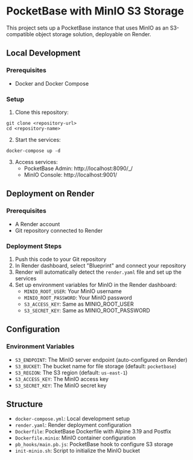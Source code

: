 # PocketBase with MinIO S3 Storage

This project sets up a PocketBase instance that uses MinIO as an S3-compatible object storage solution, deployable on Render.

## Local Development

### Prerequisites
- Docker and Docker Compose

### Setup

1. Clone this repository:
```
git clone <repository-url>
cd <repository-name>
```

2. Start the services:
```
docker-compose up -d
```

3. Access services:
   - PocketBase Admin: http://localhost:8090/_/
   - MinIO Console: http://localhost:9001/

## Deployment on Render

### Prerequisites
- A Render account
- Git repository connected to Render

### Deployment Steps

1. Push this code to your Git repository
2. In Render dashboard, select "Blueprint" and connect your repository
3. Render will automatically detect the `render.yaml` file and set up the services
4. Set up environment variables for MinIO in the Render dashboard:
   - `MINIO_ROOT_USER`: Your MinIO username
   - `MINIO_ROOT_PASSWORD`: Your MinIO password
   - `S3_ACCESS_KEY`: Same as MINIO_ROOT_USER
   - `S3_SECRET_KEY`: Same as MINIO_ROOT_PASSWORD

## Configuration

### Environment Variables

- `S3_ENDPOINT`: The MinIO server endpoint (auto-configured on Render)
- `S3_BUCKET`: The bucket name for file storage (default: `pocketbase`)
- `S3_REGION`: The S3 region (default: `us-east-1`)
- `S3_ACCESS_KEY`: The MinIO access key
- `S3_SECRET_KEY`: The MinIO secret key

## Structure

- `docker-compose.yml`: Local development setup
- `render.yaml`: Render deployment configuration
- `Dockerfile`: PocketBase Dockerfile with Alpine 3.19 and Postfix
- `Dockerfile.minio`: MinIO container configuration
- `pb_hooks/main.pb.js`: PocketBase hook to configure S3 storage
- `init-minio.sh`: Script to initialize the MinIO bucket 